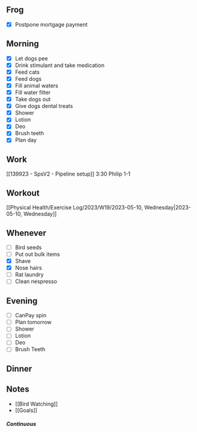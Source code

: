 ## Frog
- [x] Postpone mortgage payment

## Morning 
- [x] Let dogs pee
- [x] Drink stimulant and take medication
- [x] Feed cats
- [x] Feed dogs
- [x] Fill animal waters
- [x] Fill water filter
- [x] Take dogs out 
- [x] Give dogs dental treats
- [x] Shower
- [x] Lotion
- [x] Deo
- [x] Brush teeth
- [x] Plan day

## Work
[[139923 - SpsV2 -  Pipeline setup]]
3:30 Philip 1-1

## Workout
[[Physical Health/Exercise Log/2023/W19/2023-05-10, Wednesday|2023-05-10, Wednesday]]

## Whenever
- [ ] Bird seeds
- [ ] Put out bulk items
- [x] Shave
- [x] Nose hairs
- [ ] Rat laundry
- [ ] Clean nespresso

## Evening
- [ ] CanPay spin
- [ ] Plan tomorrow 
- [ ] Shower 
- [ ] Lotion 
- [ ] Deo 
- [ ] Brush Teeth 

## Dinner

## Notes 

- [[Bird Watching]]
- [[Goals]]

##### Continuous 
